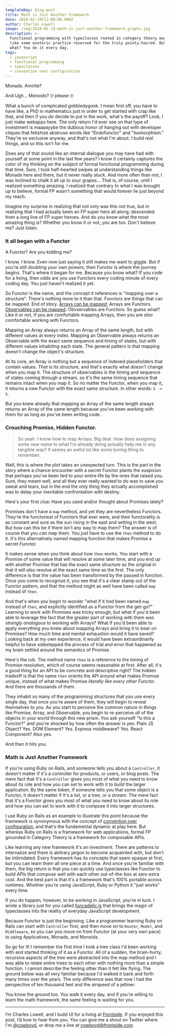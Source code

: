 ```yaml
---
templateKey: blog-post
title: Math is Just Another Framework
date: 2018-02-19T13:00:00.000Z
author: Charles Lowell
image: /img/2018-02-19-math-is-just-another-framework_graphs.jpg
description: >-
  Functional programming with typeclasses rooted in category theory may seem
  like some esoteric practice reserved for the truly pointy-haired. But guess
  what? You do it every day.
tags:
  - javascript
  - functional programming
  - typeclasses
  - convention over configuration
---
```


<p>Monads. Amirite?</p>
<p style="clear: both"/>
<p style="clear:both;">And Ugh... Monoids? 🙄 please 🙄</p>

What a bunch of complicated gobbledygook. I mean first off, you have
to have like, a PhD in mathematics just in order to get started with
crap like that, and then if you _do_ decide to put in the work, what's
the payoff? Look, I just make webapps here. The only return I'd
ever see on that type of investment is maaaayybe the dubious honor of
hanging out with developer cliques that fetishize abstruse words like
"Endofunctor" and "Isomorphism." They're so exclusive anyway, and
that's not what I'm about. I build _real_ things, and so this isn't
for me.

Does any of that sound like an internal dialogue you may have had with
yourself at some point in the last few years? I know it certainly
captures the color of my thinking on the subject of formal functional
programming during that time. Sure, I took half-hearted swipes at
understanding things like Monads here and there, but it never really
stuck. And more often than not, I was inclined to chalk it all up to
sour grapes... That is, of course, until I realized something
amazing. I realized that contrary to what I was brought up to believe,
formal FP wasn't something that would forever lie just beyond my
reach.

Imagine my surprise in realizing that not only was this _not_ true, but in
realizing that I had actually been an FP super hero all along;
descended from a long line of FP super heroes. And do you know what
the most amazing thing is? Whether you know it or not, you are
too. Don't believe me? Just listen.

### It all began with a Functor

A Functor? Are you kidding me?

I know, I know. Even now just saying it still makes me want to
giggle. But if you're still doubting your own powers, then Functor
is where the journey begins. That's where it began for me. Because you
know what? If you code for a living, then odds are you use Functors
every coding minute of every coding day. You just haven't realized it
yet.

So Functor is the name, and the concept it references is
"mapping over a structure". There's nothing more to it than that. Functors are things
that can be mapped. End of story. [Arrays can be mapped][1]: Arrays
are Functors. [Observables can be mapped][2]: Obvservables are
Functors. So guess what? Like it or not, if you are comfortable mapping Arrays,
then you are _also_ comfortable working with Functors.

Mapping an Array always returns an Array of the same length, but with
different values at every index. Mapping an Observable always
returns an Observable with the exact same sequence and timing of
states, but with different values inhabiting each state. The general
pattern is that mapping doesn't change the object's structure.

At its core, an Array is nothing but a sequence of indexed placeholders
that contain values. _That_ is its structure, and that's exactly what
doesn't change when you map it. The structure of observables is the timing
and sequence of states coming through a stream, so it's the same
timing sequence that remains intact when you map it. So no matter the
Functor, when you map it, it returns a new Functor with the exact same
structure. In other words:  `S -> S`.

But you knew already that mapping an Array of the same length always
returns an Array of the same length because you've been working with
them for as long as you've been writing code.

### Crouching Promise, Hidden Functor.

> So yeah. I know how to map Arrays. Big deal. How does assigning some
> new name to what I'm already doing actually help me in any
> tangible way? It seems an awful lot like some boring thing to
> remember.

Well, this is where the plot takes an unexpected turn. This is the part
in the story where a chance encounter with a secret Functor plants the
suspicion that perhaps you've been lied to your entire life by the
ones that raised you. Sure, they meant well, and all they ever really
wanted to do was to save you sweat and tears, but in the end the only
thing they actually accomplished was to delay your inevitable
confrontation with destiny.

Here's your first clue: Have you used and/or thought about Promises
lately?

Promises don't have a `map` method, and yet they are nevertheless
Functors. They're the functoriest of Functors that ever were, and
their functorality is as constant and sure as the sun rising in the
east and setting in the west. But how can this be if there isn't any
way to map them? The answer is of course that you _can_ map them. You
just have to use the `then` method to do it. It's this alternatively
named mapping function that makes Promise a secret Functor.

It makes sense when you think about how `then` works. You start with a
Promise of some value that will resolve at some later time, and you
end up with another Promise that has the exact same structure as the
original in that it will _also_ resolve at the exact same time as the
first. The only difference is that the value has been transformed by
the passed in function. Once you come to recognize it, you see that
it's a clear stamp out of the Functor pattern, and that the method
might as well have been called `map` instead of `then`.

And that's when you begin to wonder "what if it _had_ been named `map`
instead of `then`, and explicitly identified as a Functor from the
get-go?" Learning to work with Promises was tricky enough, but what if
you'd been able to leverage the fact that the greater part of working
with them was _strongly analogous_ to working with Arrays? What if
you'd been able to apply everything you knew about mapping Arrays and
bring it to bear on Promises? How much time and mental exhaustion
would it have saved? Looking back at my own experience, it would have
been extraordinarily helpful to have sidestepped the process of trial
and error that happened as my brain settled around the semantics of
Promise.

Here's the rub. The method name `then` is a reference to the timing of
Promise resolution, which of course seems reasonable at first. After
all, it's a good thing for an API to be concrete and descriptive
right? The hidden tradeoff is that the name `then` orients the
API around what makes Promise unique, instead of what makes Promise
_literally like every other Functor_. And there are thousands of
them.

They inhabit so many of the programming structures that
you use every single day, that once you're aware of them, they will
begin to reveal themselves to you. As you start to perceive the common
nature in things like Promise, Array, and Observable, you begin to
re-perceive _all_ of the objects in your world through this new prism. You ask
yourself "Is this a Functor?" and you're shocked by how often
the answer is yes. Plain JS Object? Yes. DOM Element? Yes. Express
middleware? Yes. React Component? Also yes.

And then it hits you.

### Math is Just Another Framework

If you're using Ruby on Rails, and someone tells you about a
`Controller`, it doesn't matter if it's a controller for products, or
users, or blog posts. The mere fact that it's a `Controller` gives you
most of what you need to know about its role and how you can set to
work with it to build the larger application. By the same token, if
someone tells you that some object is a Functor, it doesn't matter if
it's a list, or a tree, or a stream. The mere fact that it's a Functor
gives you most of what you need to know about its role and how you can
set to work with it to compose it into larger structures.

I use Ruby on Rails as an example to illustrate this point because the
framework is synonymous with the concept of [convention over
configuration][5], and that's the fundamental dynamic at play here. But
whereas Ruby on Rails is a framework for web applications, formal FP
grounded in Category Theory is a framework for composable APIs.

Like learning any new framework it's an investment. There are patterns
to internalize and there is abitrary jargon to become acquainted with, but
don't be intimidated. Every framework has its concepts that
seem opaque at first, but you can learn them all one piece at a
time. And once you're familiar with them, the big return is that you
can quickly use typeclasses like Functor to build APIs that compose
well with each other out-of-the-box at zero extra cost. And the best
part is that it's a framework that's 100% portable across
runtimes. Whether you're using JavaScript, Ruby or Python it "just
works" every time.

If you do happen, however, to be working in JavaScript, you're in
luck. I wrote a library just for you called [funcadelic.js][3] that
brings the magic of typeclasses into the reality of everyday JavaScript
development.

Because Functor is just the beginning. Like a programmer
learning Ruby on Rails can start with `Controller` first, and then
move on to `Router`, `Model`, and `Middleware`, so you can you move on
from Functor (at your very own pace) to using Applicatives, Monads, and
Monoids.

So go for it! I remember the first time I took a tree class I'd been
working with and started thinking of it as a Functor. All of a sudden,
the brain-hurty, recursive aspects of the tree were abstracted into
the map method and I was able to relate entire trees to each other
with nothing more than a simple function. I cannot describe the feeling other than
it felt like flying. The ground below was all very familiar because I'd
walked it back and forth many times over the years. The only
difference was that now I had the perspective of ten thousand feet and
the airspeed of a jetliner.

You know the ground too. You walk it every day, and if you're willing
to learn the math framework, the same feeling is waiting for you.

<hr/>

I’m Charles Lowell, and I build UI for a living at [Frontside][6]. If
you enjoyed this post, I’d love to hear from you. You can give me a
shout on Twitter where I'm [@cowboyd][4], or drop me a line at
[cowboyd@frontside.com][7]

[1]: http://127.0.0.1:59477/Dash/wbiryrnu/developer.mozilla.org/en-US/docs/Web/JavaScript/Reference/Global_objects/Array/map.html
[2]: http://reactivex.io/rxjs/class/es6/Observable.js~Observable.html#instance-method-map
[3]: https://github.com/cowboyd/funcadelic.js
[4]: https://twitter.com/cowboyd
[5]: http://rubyonrails.org/doctrine/#convention-over-configuration
[6]: https://frontside.com
[7]: mailto:cowboyd@frontside.com
